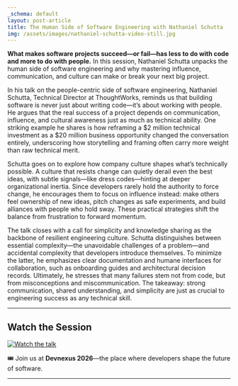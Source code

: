 ```yaml
---
_schema: default
layout: post-article
title: The Human Side of Software Engineering with Nathaniel Schutta
img: /assets/images/nathaniel-schutta-video-still.jpg
---
```

**What makes software projects succeed—or fail—has less to do with code and more to do with people.** In this session, Nathaniel Schutta unpacks the human side of software engineering and why mastering influence, communication, and culture can make or break your next big project.

In his talk on the people-centric side of software engineering, Nathaniel Schutta, Technical Director at ThoughtWorks, reminds us that building software is never just about writing code—it’s about working with people. He argues that the real success of a project depends on communication, influence, and cultural awareness just as much as technical ability. One striking example he shares is how reframing a $2 million technical investment as a $20 million business opportunity changed the conversation entirely, underscoring how storytelling and framing often carry more weight than raw technical merit.

Schutta goes on to explore how company culture shapes what’s technically possible. A culture that resists change can quietly derail even the best ideas, with subtle signals—like dress codes—hinting at deeper organizational inertia. Since developers rarely hold the authority to force change, he encourages them to focus on influence instead: make others feel ownership of new ideas, pitch changes as safe experiments, and build alliances with people who hold sway. These practical strategies shift the balance from frustration to forward momentum.

The talk closes with a call for simplicity and knowledge sharing as the backbone of resilient engineering culture. Schutta distinguishes between essential complexity—the unavoidable challenges of a problem—and accidental complexity that developers introduce themselves. To minimize the latter, he emphasizes clear documentation and humane interfaces for collaboration, such as onboarding guides and architectural decision records. Ultimately, he stresses that many failures stem not from code, but from misconceptions and miscommunication. The takeaway: strong communication, shared understanding, and simplicity are just as crucial to engineering success as any technical skill.

---

## Watch the Session

[![Watch the talk](https://img.youtube.com/vi/AWcXkrH-cFc/0.jpg)](https://www.youtube.com/watch?v=AWcXkrH-cFc)

🎟️ Join us at **Devnexus 2026**—the place where developers shape the future of software.

---